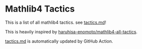 # Mathlib4 Tactics

This is a list of all mathlib4 tactics. see [tactics.md](./src/tactics.md)!

This is heavily inspired by [haruhisa-enomoto/mathlib4-all-tactics](https://github.com/haruhisa-enomoto/mathlib4-all-tactics).

[tactics.md](./src/tactics.md) is automatically updated by GitHub Action.
